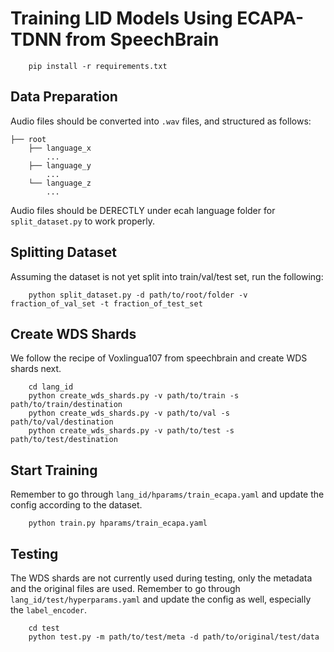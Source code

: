 # Training LID Models Using ECAPA-TDNN from SpeechBrain

```bash=
    pip install -r requirements.txt
```

## Data Preparation

Audio files should be converted into `.wav` files, and structured as follows:

```bash=
├── root
    ├── language_x
        ...
    ├── language_y
        ...
    └── language_z
        ...
```

Audio files should be DERECTLY under ecah language folder for `split_dataset.py` to work properly.

## Splitting Dataset

Assuming the dataset is not yet split into train/val/test set, run the following:

```bash=
    python split_dataset.py -d path/to/root/folder -v fraction_of_val_set -t fraction_of_test_set
```

## Create WDS Shards

We follow the recipe of Voxlingua107 from speechbrain and create WDS shards next.

```bash=
    cd lang_id
    python create_wds_shards.py -v path/to/train -s path/to/train/destination
    python create_wds_shards.py -v path/to/val -s path/to/val/destination 
    python create_wds_shards.py -v path/to/test -s path/to/test/destination 
```

## Start Training

Remember to go through `lang_id/hparams/train_ecapa.yaml` and update the config according to the dataset.

```bash=
    python train.py hparams/train_ecapa.yaml
```

## Testing

The WDS shards are not currently used during testing, only the metadata and the original files are used. Remember to go through `lang_id/test/hyperparams.yaml` and update the config as well, especially the `label_encoder`.

```bash=
    cd test
    python test.py -m path/to/test/meta -d path/to/original/test/data
```
